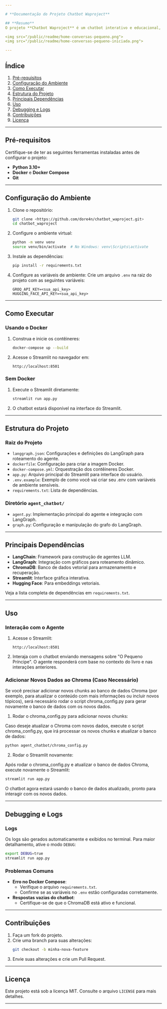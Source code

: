 ```yaml
---

# **Documentação do Projeto Chatbot Waproject**

## **Resumo**
O projeto **Chatbot Waproject** é um chatbot interativo e educacional, utilizando tecnologias como LangChain, LangGraph, ChromaDB, e Streamlit. O agente é especializado em responder perguntas sobre o livro "O Pequeno Príncipe", utilizando um mecanismo de Recuperação de Dados por Busca (RAG). Ele pode realizar buscas no banco de dados ChromaDB, analisar o contexto e fornecer respostas relevantes com base nas mensagens anteriores.

<img src="/public/readme/home-conversas-pequeno.png">
<img src="/public/readme/home-conversas-pequeno-iniciada.png">

---
```


## **Índice**
1. [Pré-requisitos](#pré-requisitos)
2. [Configuração do Ambiente](#configuração-do-ambiente)
3. [Como Executar](#como-executar)
4. [Estrutura do Projeto](#estrutura-do-projeto)
5. [Principais Dependências](#principais-dependências)
6. [Uso](#uso)
7. [Debugging e Logs](#debugging-e-logs)
8. [Contribuições](#contribuições)
9. [Licença](#licença)

---

## **Pré-requisitos**
Certifique-se de ter as seguintes ferramentas instaladas antes de configurar o projeto:
- **Python 3.10+**
- **Docker** e **Docker Compose**
- **Git**

---

## **Configuração do Ambiente**

1. Clone o repositório:
   ```bash
   git clone <https://github.com/dore4n/chatbot_waproject.git>
   cd chatbot_waproject
   ```

2. Configure o ambiente virtual:
   ```bash
   python -m venv venv
   source venv/bin/activate  # No Windows: venv\Scripts\activate
   ```

3. Instale as dependências:
   ```bash
   pip install -r requirements.txt
   ```

4. Configure as variáveis de ambiente:
   Crie um arquivo `.env` na raiz do projeto com as seguintes variáveis:
   ```
   GROQ_API_KEY=<sua_api_key>
   HUGGING_FACE_API_KEY=<sua_api_key>
   ```

---

## **Como Executar**

### **Usando o Docker**
1. Construa e inicie os contêineres:
   ```bash
   docker-compose up --build
   ```

2. Acesse o Streamlit no navegador em:
   ```
   http://localhost:8501
   ```

### **Sem Docker**
1. Execute o Streamlit diretamente:
   ```bash
   streamlit run app.py
   ```

2. O chatbot estará disponível na interface do Streamlit.

---

## **Estrutura do Projeto**

### **Raiz do Projeto**
- `langgraph.json`: Configurações e definições do LangGraph para roteamento do agente.
- `dockerfile`: Configuração para criar a imagem Docker.
- `docker-compose.yml`: Orquestração dos contêineres Docker.
- `app.py`: Arquivo principal do Streamlit para interface do usuário.
- `.env.example`: Exemplo de como você vai criar seu .env com variáveis de ambiente sensíveis.
- `requirements.txt`: Lista de dependências.

### **Diretório `agent_chatbot/`**
- `agent.py`: Implementação principal do agente e integração com LangGraph.
- `graph.py`: Configuração e manipulação do grafo do LangGraph.

---

## **Principais Dependências**
- **LangChain**: Framework para construção de agentes LLM.
- **LangGraph**: Integração com gráficos para roteamento dinâmico.
- **ChromaDB**: Banco de dados vetorial para armazenamento e recuperação.
- **Streamlit**: Interface gráfica interativa.
- **Hugging Face**: Para embeddings vetoriais.

Veja a lista completa de dependências em `requirements.txt`.

---

## **Uso**

### **Interação com o Agente**
1. Acesse o Streamlit:
   ```
   http://localhost:8501
   ```
2. Interaja com o chatbot enviando mensagens sobre "O Pequeno Príncipe". O agente responderá com base no contexto do livro e nas interações anteriores.

### **Adicionar Novos Dados ao Chroma (Caso Necessário)**
Se você precisar adicionar novos chunks ao banco de dados Chroma (por exemplo, para atualizar o conteúdo com mais informações ou incluir novos tópicos), será necessário rodar o script chroma_config.py para gerar novamente o banco de dados com os novos dados.

 1. Rodar o chroma_config.py para adicionar novos chunks:

  Caso deseje atualizar o Chroma com novos dados, execute o script chroma_config.py, que irá processar os novos chunks e atualizar o banco de dados:

```bash
python agent_chatbot/chroma_config.py
```
 2. Rodar o Streamlit novamente:

Após rodar o chroma_config.py e atualizar o banco de dados Chroma, execute novamente o Streamlit:

```bash
streamlit run app.py
```
O chatbot agora estará usando o banco de dados atualizado, pronto para interagir com os novos dados.

---

## **Debugging e Logs**
### **Logs**
Os logs são gerados automaticamente e exibidos no terminal. Para maior detalhamento, ative o modo `DEBUG`:
```bash
export DEBUG=true
streamlit run app.py
```

### **Problemas Comuns**
- **Erro no Docker Compose**:
  - Verifique o arquivo `requirements.txt`.
  - Confirme se as variáveis no `.env` estão configuradas corretamente.
- **Respostas vazias do chatbot**:
  - Certifique-se de que o ChromaDB está ativo e funcional.

---

## **Contribuições**
1. Faça um fork do projeto.
2. Crie uma branch para suas alterações:
   ```bash
   git checkout -b minha-nova-feature
   ```
3. Envie suas alterações e crie um Pull Request.

---

## **Licença**
Este projeto está sob a licença MIT. Consulte o arquivo `LICENSE` para mais detalhes.

---

